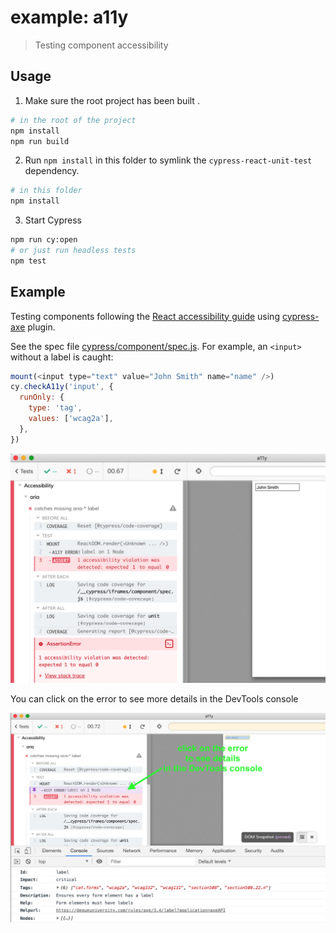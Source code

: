 # example: a11y

> Testing component accessibility

## Usage

1. Make sure the root project has been built .

```bash
# in the root of the project
npm install
npm run build
```

2. Run `npm install` in this folder to symlink the `cypress-react-unit-test` dependency.

```bash
# in this folder
npm install
```

3. Start Cypress

```bash
npm run cy:open
# or just run headless tests
npm test
```

## Example

Testing components following the [React accessibility guide](https://reactjs.org/docs/accessibility.html) using [cypress-axe](https://github.com/avanslaars/cypress-axe) plugin.

See the spec file [cypress/component/spec.js](cypress/component/spec.js). For example, an `<input>` without a label is caught:

```js
mount(<input type="text" value="John Smith" name="name" />)
cy.checkA11y('input', {
  runOnly: {
    type: 'tag',
    values: ['wcag2a'],
  },
})
```

![Input without a label](images/missing-label.png)

You can click on the error to see more details in the DevTools console

![Error details](images/label-error.png)
